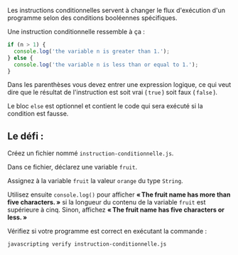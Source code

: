 Les instructions conditionnelles servent à changer le flux d'exécution d'un programme selon des conditions booléennes spécifiques.

Une instruction conditionnelle ressemble à ça :

```js
if (n > 1) {
  console.log('the variable n is greater than 1.');
} else {
  console.log('the variable n is less than or equal to 1.');
}
```

Dans les parenthèses vous devez entrer une expression logique, ce qui veut dire que le résultat de l'instruction est soit vrai ( `true` ) soit faux ( `false` ).

Le bloc `else` est optionnel et contient le code qui sera exécuté si la condition est fausse.

## Le défi :

Créez un fichier nommé `instruction-conditionnelle.js`.

Dans ce fichier, déclarez une variable `fruit`.

Assignez à la variable `fruit` la valeur `orange` du type `String`.

Utilisez ensuite `console.log()` pour afficher **« The fruit name has more than five characters. »** si la longueur du contenu de la variable `fruit` est supérieure à cinq.
Sinon, affichez **« The fruit name has five characters or less. »**

Vérifiez si votre programme est correct en exécutant la commande :

```bash
javascripting verify instruction-conditionnelle.js
```
